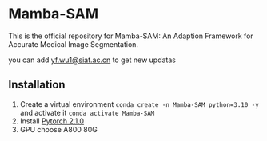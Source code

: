 # Mamba-SAM
This is the official repository for Mamba-SAM: An Adaption Framework for Accurate Medical Image Segmentation.

you can add yf.wu1@siat.ac.cn to get new updatas

## Installation
1. Create a virtual environment `conda create -n Mamba-SAM python=3.10 -y` and activate it `conda activate Mamba-SAM`
2. Install [Pytorch 2.1.0](https://pytorch.org/get-started/locally/)
3. GPU choose A800 80G
